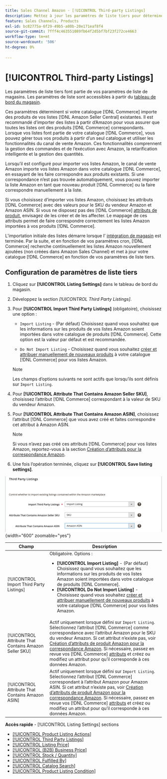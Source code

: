 ```yaml
---
title: Sales Channel Amazon - [!UICONTROL Third-party Listings]
description: Mettez à jour les paramètres de liste tiers pour déterminer si votre catalogue Commerce importe des produits de vos listes Amazon Seller Central existantes.
feature: Sales Channels, Products
exl-id: bc82775a-6f29-49b5-a80b-20e171eaf8f4
source-git-commit: 7fff4c463551089fb64f2d5bf7bf23f272ce4663
workflow-type: tm+mt
source-wordcount: '506'
ht-degree: 0%

---
```


# [!UICONTROL Third-party Listings]

Les paramètres de liste tiers font partie de vos paramètres de liste de magasins. Les paramètres de liste sont accessibles à partir du [tableau de bord du magasin](./amazon-store-dashboard.md).

Ces paramètres déterminent si votre catalogue [!DNL Commerce] importe des produits de vos listes [!DNL Amazon Seller Central] existantes. Il est recommandé d’importer des listes à partir d’Amazon pour vous assurer que toutes les listes ont des produits [!DNL Commerce] correspondants. Lorsque vos listes font partie de votre catalogue [!DNL Commerce], vous pouvez gérer tous vos produits à partir d’un seul catalogue et utiliser les fonctionnalités du canal de vente Amazon. Ces fonctionnalités comprennent la gestion des commandes et de l’exécution avec Amazon, la retarification intelligente et la gestion des quantités.

Lorsqu’il est configuré pour importer vos listes Amazon, le canal de vente Amazon importe vos listes Amazon dans votre catalogue [!DNL Commerce], en essayant de les faire correspondre aux produits existants. Si une correspondance n’est pas trouvée automatiquement, vous pouvez importer la liste Amazon en tant que nouveau produit [!DNL Commerce] ou la faire correspondre manuellement à la liste.

Si vous choisissez d’importer vos listes Amazon, choisissez les attributs [!DNL Commerce] avec des valeurs pour le SKU du vendeur Amazon et Amazon ASIN. Si vous ne disposez pas des [!DNL Commerce] [attributs de produit](./ob-creating-magento-attributes.md), envisagez de les créer et de les affecter. Le mappage de ces attributs permet de faire correspondre correctement les listes Amazon importées à vos produits [!DNL Commerce].

L’importation initiale des listes démarre lorsque l’ [intégration de magasin](./store-integration.md) est terminée. Par la suite, et en fonction de vos paramètres cron, [!DNL Commerce] recherche continuellement les listes Amazon nouvellement ajoutées (non créées dans Amazon Sales Channel) et met à jour votre catalogue [!DNL Commerce] en fonction de vos paramètres de liste tiers.

## Configuration de paramètres de liste tiers

1. Cliquez sur **[!UICONTROL Listing Settings]** dans le tableau de bord du magasin.

1. Développez la section _[!UICONTROL Third Party Listings]_.

1. Pour **[!UICONTROL Import Third Party Listings]** (obligatoire), choisissez une option :

   - `Import Listing` - (Par défaut) Choisissez quand vous souhaitez que les informations sur les produits de vos listes Amazon soient importées dans votre catalogue de produits [!DNL Commerce]. Cette option est la valeur par défaut et est recommandée.

   - `Do Not Import Listing` - Choisissez quand vous souhaitez [créer et attribuer manuellement de nouveaux produits](https://experienceleague.adobe.com/docs/commerce-admin/catalog/products/products-list.html) à votre catalogue [!DNL Commerce] pour vos listes Amazon.

   >[!NOTE]
   >Les champs d’options suivants ne sont actifs que lorsqu’ils sont définis sur `Import Listing`.

1. Pour **[!UICONTROL Attribute That Contains Amazon Seller SKU]**, choisissez l’attribut [!DNL Commerce] correspondant à la valeur de SKU du vendeur Amazon.

1. Pour **[!UICONTROL Attribute That Contains Amazon ASIN]**, choisissez l’attribut [!DNL Commerce] que vous avez créé et faites correspondre cet attribut à Amazon ASIN.

   >[!NOTE]
   >Si vous n’avez pas créé ces attributs [!DNL Commerce] pour vos listes Amazon, reportez-vous à la section [Création d’attributs pour la correspondance Amazon](./ob-creating-magento-attributes.md).

1. Une fois l’opération terminée, cliquez sur **[!UICONTROL Save listing settings]**.

![Listes tierces](assets/amazon-third-party-listings.png){width="600" zoomable="yes"}

| Champ | Description |
|--------------------------------------------------------|-----------------------------------------------------------------------------------------------------------------------------------------------------------------------------------------------------------------------------------------------------------------------------------------------------------------------------------------------------------------------------------------------------------------------------------------------------------------------------------|
| [!UICONTROL Import Third Party Listings] | Obligatoire. Options :<ul><li>**[!UICONTROL Import Listing]** - (Par défaut) Choisissez quand vous souhaitez que les informations sur les produits de vos listes Amazon soient importées dans votre catalogue de produits [!DNL Commerce]. </li><li>**[!UICONTROL Do Not Import Listing]** - Choisissez quand vous souhaitez [créer et attribuer manuellement de nouveaux produits](https://experienceleague.adobe.com/docs/commerce-admin/catalog/products/products-list.html) à votre catalogue [!DNL Commerce] pour vos listes Amazon.</li></ul> |
| [!UICONTROL Attribute That Contains Amazon Seller SKU] | Actif uniquement lorsque défini sur `Import Listing`.<br>Sélectionnez l’attribut [!DNL Commerce] comme correspondance avec l’attribut Amazon pour le SKU du vendeur Amazon. Si cet attribut n’existe pas, voir [Création d’attributs de produit Amazon pour la correspondance Amazon](./ob-creating-magento-attributes.md). Si nécessaire, passez en revue vos [!DNL Commerce] [attributs](./managing-attributes.md) et créez ou modifiez un attribut pour qu’il corresponde à ces données Amazon. |
| [!UICONTROL Attribute That Contains Amazon ASIN] | Actif uniquement lorsque défini sur `Import Listing`.<br>Sélectionnez l’attribut [!DNL Commerce] correspondant à l’attribut Amazon pour Amazon ASIN. Si cet attribut n’existe pas, voir [Création d’attributs de produit Amazon pour la correspondance Amazon](./ob-creating-magento-attributes.md). Si nécessaire, passez en revue vos [!DNL Commerce] [attributs](./managing-attributes.md) et créez ou modifiez un attribut pour qu’il corresponde à ces données Amazon. |

**Accès rapide** - [!UICONTROL Listing Settings] sections

- [[!UICONTROL Product Listing Actions]](./product-listing-actions.md)
- [[!UICONTROL Third Party Listings]](./third-party-listing-settings.md)
- [[!UICONTROL Listing Price]](./listing-price.md)
- [[!UICONTROL (B2B) Business Price]](./business-pricing.md)
- [[!UICONTROL Stock / Quantity]](./stock-quantity.md)
- [[!UICONTROL Fulfilled By]](./fulfilled-by.md)
- [[!UICONTROL Catalog Search]](./catalog-search.md)
- [[!UICONTROL Product Listing Condition]](./product-listing-condition.md)
